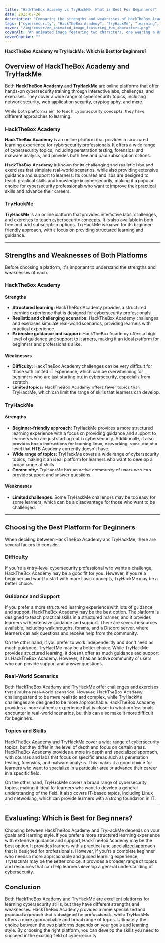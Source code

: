 ```yaml
---
title: "HackTheBox Academy vs TryHackMe: What is Best For Beginners?"
date: 2023-02-26
description: "Comparing the strengths and weaknesses of HackTheBox Academy and TryHackMe to help beginners choose the best platform for learning cybersecurity skills."
tags: ["cybersecurity", "HackTheBox Academy", "TryHackMe", "learning", "beginner", "interactive labs", "challenges", "exercises", "guidance", "support", "real-world scenarios", "skills", "network security", "web application security", "cryptography", "programming", "community", "online learning", "structured learning", "hackthebox vs tryhackme", "penetration testing platforms", "cybersecurity learning", "junior penetration testing", "virtual machine challenges", "network security skills", "web application security", "cryptography learning", "programming for cybersecurity", "online learning platforms", "structured learning experience", "creative thinking in cybersecurity", "beginner cybersecurity", "community support", "real-world cybersecurity scenarios", "cybersecurity skills development", "hackthebox community", "tryhackme community", "cybersecurity challenges", "learning cybersecurity", "penetration testing skills", "cybersecurity training", "hands-on cybersecurity learning", "guided cybersecurity learning", "hackthebox challenges", "tryhackme challenges", "applying cybersecurity skills", "cybersecurity education", "online cybersecurity platforms", "hackthebox subscription", "tryhackme subscription"]
cover: "/img/cover/An_animated_image_featuring_two_characters.png"
coverAlt: "An animated image featuring two characters, one wearing a HackTheBox Academy shirt and the other wearing a TryHackMe shirt, each with a thought bubble above their head containing a relevant symbol for their platform and both characters standing on a see-saw that is balanced in the middle."
coverCaption: ""
---
```


**HackTheBox Academy vs TryHackMe: Which is Best for Beginners?**

## Overview of HackTheBox Academy and TryHackMe

Both **HackTheBox Academy** and **TryHackMe** are online platforms that offer hands-on cybersecurity training through interactive labs, challenges, and exercises. They cover a wide range of cybersecurity topics, including network security, web application security, cryptography, and more.

While both platforms aim to teach cybersecurity concepts, they have different approaches to learning.

### HackTheBox Academy

**HackTheBox Academy** is an online platform that provides a structured learning experience for cybersecurity professionals. It offers a wide range of cybersecurity topics, including penetration testing, forensics, and malware analysis, and provides both free and paid subscription options.

**HackTheBox Academy** is known for its challenging and realistic labs and exercises that simulate real-world scenarios, while also providing extensive guidance and support to learners. Its courses and labs are designed to teach practical skills and knowledge in cybersecurity, making it a popular choice for cybersecurity professionals who want to improve their practical skills and advance their careers.

### TryHackMe

**TryHackMe** is an online platform that provides interactive labs, challenges, and exercises to teach cybersecurity concepts. It is also available in both free and paid subscription options. TryHackMe is known for its beginner-friendly approach, with a focus on providing structured learning and guidance.

______

## Strengths and Weaknesses of Both Platforms

Before choosing a platform, it's important to understand the strengths and weaknesses of each.

### HackTheBox Academy

#### Strengths

- **Structured learning:** HackTheBox Academy provides a structured learning experience that is designed for cybersecurity professionals.
- **Realistic and challenging scenarios:** HackTheBox Academy challenges and exercises simulate real-world scenarios, providing learners with practical experience.
- **Extensive guidance and support:** HackTheBox Academy offers a high level of guidance and support to learners, making it an ideal platform for beginners and professionals alike.

#### Weaknesses

- **Difficulty:** HackTheBox Academy challenges can be very difficult for those with limited IT experience, which can be overwhelming for beginners who are just starting out in cybersecurity, especially from scratch.
- **Limited topics:** HackTheBox Academy offers fewer topics than TryHackMe, which can limit the range of skills that learners can develop.

### TryHackMe

#### Strengths

- **Beginner-friendly approach:** TryHackMe provides a more structured learning experience with a focus on providing guidance and support to learners who are just starting out in cybersecurity. Additionally, it also provides basic instructions for learning linux, networking, vpns, etc at a level that HTB Academy currently doesn't have. 
- **Wide range of topics:** TryHackMe covers a wide range of cybersecurity topics, making it an ideal platform for learners who want to develop a broad range of skills.
- **Community:** TryHackMe has an active community of users who can provide support and answer questions.

#### Weaknesses

- **Limited challenges:** Some TryHackMe challenges may be too easy for some learners, which can be a disadvantage for those who want to be challenged.

______

## Choosing the Best Platform for Beginners

When deciding between HackTheBox Academy and TryHackMe, there are several factors to consider.

### Difficulty

If you're a entry-level cybersecurity professional who wants a challenge, HackTheBox Academy may be a good fit for you. However, if you're a beginner and want to start with more basic concepts, TryHackMe may be a better choice.

### Guidance and Support

If you prefer a more structured learning experience with lots of guidance and support, HackTheBox Academy may be the best option. The platform is designed to teach practical skills in a structured manner, and it provides learners with extensive guidance and support. There are several resources available, including walkthroughs, forums, and a Discord server, where learners can ask questions and receive help from the community.

On the other hand, if you prefer to work independently and don't need as much guidance, TryHackMe may be a better choice. While TryHackMe provides structured learning, it doesn't offer as much guidance and support as HackTheBox Academy. However, it has an active community of users who can provide support and answer questions.

### Real-World Scenarios

Both HackTheBox Academy and TryHackMe offer challenges and exercises that simulate real-world scenarios. However, HackTheBox Academy challenges tend to be more realistic and complex, while TryHackMe challenges are designed to be more approachable. HackTheBox Academy provides a more authentic experience that is closer to what professionals encounter in real-world scenarios, but this can also make it more difficult for beginners.

### Topics and Skills

HackTheBox Academy and TryHackMe cover a wide range of cybersecurity topics, but they differ in the level of depth and focus on certain areas. HackTheBox Academy provides a more in-depth and specialized approach, with courses and labs that focus on specific areas such as penetration testing, forensics, and malware analysis. This makes it a good choice for learners who want to specialize in a particular area or advance their career in a specific field.

On the other hand, TryHackMe covers a broad range of cybersecurity topics, making it ideal for learners who want to develop a general understanding of the field. It also covers IT-based topics, including Linux and networking, which can provide learners with a strong foundation in IT.

______

## Evaluating: Which is Best for Beginners?

Choosing between HackTheBox Academy and TryHackMe depends on your goals and learning style. If you prefer a more structured learning experience with extensive guidance and support, HackTheBox Academy may be the best option. It provides learners with a practical and specialized approach that is designed for professionals. However, if you're a complete beginner who needs a more approachable and guided learning experience, TryHackMe may be the better choice. It provides a broader range of topics and resources that can help learners develop a general understanding of cybersecurity.

## Conclusion

Both HackTheBox Academy and TryHackMe are excellent platforms for learning cybersecurity skills, but they have different strengths and weaknesses. HackTheBox Academy provides a more specialized and practical approach that is designed for professionals, while TryHackMe offers a more approachable and broad range of topics. Ultimately, the choice between the two platforms depends on your goals and learning style. By choosing the right platform, you can develop the skills you need to succeed in the exciting field of cybersecurity.

